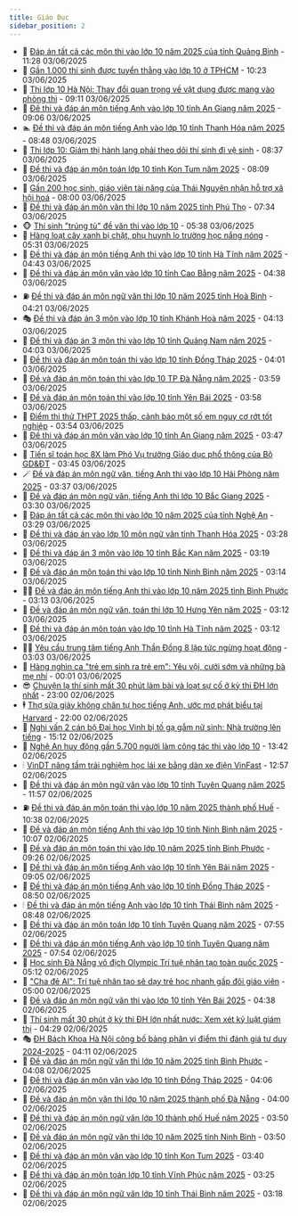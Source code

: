 ```yaml
---
title: Giáo Dục
sidebar_position: 2
---
```


<!-- dantri-giao-duc:START -->
- 🤡 [Đáp án tất cả các môn thi vào lớp 10 năm 2025 của tỉnh Quảng Bình](https://dantri.com.vn/giao-duc/dap-an-tat-ca-cac-mon-thi-vao-lop-10-nam-2025-cua-tinh-quang-binh-20250602180218813.htm) - 11:28 03/06/2025
- 🗽 [Gần 1.000 thí sinh được tuyển thẳng vào lớp 10 ở TPHCM](https://dantri.com.vn/giao-duc/gan-1000-thi-sinh-duoc-tuyen-thang-vao-lop-10-o-tphcm-20250603171905668.htm) - 10:23 03/06/2025
- 🚦 [Thi lớp 10 Hà Nội: Thay đổi quan trọng về vật dụng được mang vào phòng thi](https://dantri.com.vn/giao-duc/thi-lop-10-ha-noi-thay-doi-quan-trong-ve-vat-dung-duoc-mang-vao-phong-thi-20250603160502036.htm) - 09:11 03/06/2025
- 🌋 [Đề thi và đáp án môn tiếng Anh vào lớp 10 tỉnh An Giang năm 2025](https://dantri.com.vn/giao-duc/de-thi-va-dap-an-mon-tieng-anh-vao-lop-10-tinh-an-giang-nam-2025-20250602234647998.htm) - 09:06 03/06/2025
- 🏊 [Đề thi và đáp án môn tiếng Anh vào lớp 10 tỉnh Thanh Hóa năm 2025](https://dantri.com.vn/giao-duc/de-thi-va-dap-an-mon-tieng-anh-vao-lop-10-tinh-thanh-hoa-nam-2025-20250602230226083.htm) - 08:48 03/06/2025
- 🎃 [Thi lớp 10: Giám thị hành lang phải theo dõi thí sinh đi vệ sinh](https://dantri.com.vn/giao-duc/thi-lop-10-giam-thi-hanh-lang-phai-theo-doi-thi-sinh-di-ve-sinh-20250603152851029.htm) - 08:37 03/06/2025
- 💄 [Đề thi và đáp án môn toán lớp 10 tỉnh Kon Tum năm 2025](https://dantri.com.vn/giao-duc/de-thi-va-dap-an-mon-toan-lop-10-tinh-kon-tum-nam-2025-20250601215703859.htm) - 08:09 03/06/2025
- 🦅 [Gần 200 học sinh, giáo viên tài năng của Thái Nguyên nhận hỗ trợ xã hội hoá](https://dantri.com.vn/giao-duc/gan-200-hoc-sinh-giao-vien-tai-nang-cua-thai-nguyen-nhan-ho-tro-xa-hoi-hoa-20250603133820555.htm) - 08:00 03/06/2025
- 🚦 [Đề thi và đáp án môn văn thi lớp 10 năm 2025 tỉnh Phú Thọ](https://dantri.com.vn/giao-duc/de-thi-va-dap-an-mon-van-thi-lop-10-nam-2025-tinh-phu-tho-20250603112553558.htm) - 07:34 03/06/2025
- 🐵 [Thí sinh &quot;trúng tủ&quot; đề văn thi vào lớp 10](https://dantri.com.vn/giao-duc/thi-sinh-trung-tu-de-van-thi-vao-lop-10-20250603122409058.htm) - 05:38 03/06/2025
- 🐘 [Hàng loạt cây xanh bị chặt, phụ huynh lo trường học nắng nóng](https://dantri.com.vn/giao-duc/hang-loat-cay-xanh-bi-chat-phu-huynh-lo-truong-hoc-nang-nong-20250603120141539.htm) - 05:31 03/06/2025
- 🦏 [Đề thi và đáp án môn tiếng Anh thi vào lớp 10 tỉnh Hà Tĩnh năm 2025](https://dantri.com.vn/giao-duc/de-thi-va-dap-an-mon-tieng-anh-thi-vao-lop-10-tinh-ha-tinh-nam-2025-20250602232325443.htm) - 04:43 03/06/2025
- 💼 [Đề thi và đáp án môn văn vào lớp 10 tỉnh Cao Bằng năm 2025](https://dantri.com.vn/giao-duc/de-thi-va-dap-an-mon-van-vao-lop-10-tinh-cao-bang-nam-2025-20250602235925525.htm) - 04:38 03/06/2025
- ⛽️ [Đề thi và đáp án môn ngữ văn thi lớp 10 năm 2025 tỉnh Hoà Bình](https://dantri.com.vn/giao-duc/de-thi-va-dap-an-mon-ngu-van-thi-lop-10-nam-2025-tinh-hoa-binh-20250603071342555.htm) - 04:21 03/06/2025
- 🎭 [Đề thi và đáp án 3 môn vào lớp 10 tỉnh Khánh Hoà năm 2025](https://dantri.com.vn/giao-duc/de-thi-va-dap-an-3-mon-vao-lop-10-tinh-khanh-hoa-nam-2025-20250602223105458.htm) - 04:13 03/06/2025
- 🎃 [Đề thi và đáp án 3 môn thi vào lớp 10 tỉnh Quảng Nam năm 2025](https://dantri.com.vn/giao-duc/de-thi-va-dap-an-3-mon-thi-vao-lop-10-tinh-quang-nam-nam-2025-20250603105948583.htm) - 04:03 03/06/2025
- 🚀 [Đề thi và đáp án môn toán thi vào lớp 10 tỉnh Đồng Tháp 2025](https://dantri.com.vn/giao-duc/de-thi-va-dap-an-mon-toan-thi-vao-lop-10-tinh-dong-thap-2025-20250602161626050.htm) - 04:01 03/06/2025
- 👀 [Đề và đáp án môn toán thi vào lớp 10 TP Đà Nẵng năm 2025](https://dantri.com.vn/giao-duc/de-va-dap-an-mon-toan-thi-vao-lop-10-tp-da-nang-nam-2025-20250602143613892.htm) - 03:59 03/06/2025
- 🌝 [Đề và đáp án môn toán thi vào lớp 10 tỉnh Yên Bái 2025](https://dantri.com.vn/giao-duc/de-va-dap-an-mon-toan-thi-vao-lop-10-tinh-yen-bai-2025-20250602161128139.htm) - 03:58 03/06/2025
- 🤗 [Điểm thi thử THPT 2025 thấp, cảnh báo một số em nguy cơ rớt tốt nghiệp](https://dantri.com.vn/giao-duc/diem-thi-thu-thpt-2025-thap-canh-bao-mot-so-em-nguy-co-rot-tot-nghiep-20250603102725705.htm) - 03:54 03/06/2025
- 🦄 [Đề thi và đáp án môn văn vào lớp 10 tỉnh An Giang năm 2025](https://dantri.com.vn/giao-duc/de-thi-va-dap-an-mon-van-vao-lop-10-tinh-an-giang-nam-2025-20250602234116250.htm) - 03:47 03/06/2025
- 🦍 [Tiến sĩ toán học 8X làm Phó Vụ trưởng Giáo dục phổ thông của Bộ GD&amp;ĐT](https://dantri.com.vn/giao-duc/tien-si-toan-hoc-8x-lam-pho-vu-truong-giao-duc-pho-thong-cua-bo-gddt-20250603103556592.htm) - 03:45 03/06/2025
- 🪄 [Đề và đáp án môn ngữ văn, tiếng Anh thi vào lớp 10 Hải Phòng năm 2025](https://dantri.com.vn/giao-duc/de-va-dap-an-mon-ngu-van-tieng-anh-thi-vao-lop-10-hai-phong-nam-2025-20250603084527525.htm) - 03:37 03/06/2025
- 🦆 [Đề và đáp án môn ngữ văn, tiếng Anh thi lớp 10 Bắc Giang 2025](https://dantri.com.vn/giao-duc/de-va-dap-an-mon-ngu-van-tieng-anh-thi-lop-10-bac-giang-2025-20250602214633711.htm) - 03:30 03/06/2025
- 🚀 [Đáp án tất cả các môn thi vào lớp 10 năm 2025 của tỉnh Nghệ An](https://dantri.com.vn/giao-duc/dap-an-tat-ca-cac-mon-thi-vao-lop-10-nam-2025-cua-tinh-nghe-an-20250602153319575.htm) - 03:29 03/06/2025
- 🦒 [Đề thi và đáp án vào lớp 10 môn ngữ văn tỉnh Thanh Hóa 2025](https://dantri.com.vn/giao-duc/de-thi-va-dap-an-vao-lop-10-mon-ngu-van-tinh-thanh-hoa-2025-20250602225331762.htm) - 03:28 03/06/2025
- 🤡 [Đề thi và đáp án 3 môn vào lớp 10 tỉnh Bắc Kạn năm 2025](https://dantri.com.vn/giao-duc/de-thi-va-dap-an-3-mon-vao-lop-10-tinh-bac-kan-nam-2025-20250602222058807.htm) - 03:19 03/06/2025
- 🤔 [Đề và đáp án môn toán thi vào lớp 10 tỉnh Ninh Bình năm 2025](https://dantri.com.vn/giao-duc/de-va-dap-an-mon-toan-thi-vao-lop-10-tinh-ninh-binh-nam-2025-20250602145738667.htm) - 03:14 03/06/2025
- 🧑‍💻 [Đề và đáp án môn tiếng Anh thi vào lớp 10 năm 2025 tỉnh Bình Phước](https://dantri.com.vn/giao-duc/de-va-dap-an-mon-tieng-anh-thi-vao-lop-10-nam-2025-tinh-binh-phuoc-20250602141422679.htm) - 03:13 03/06/2025
- 🤡 [Đề và đáp án môn ngữ văn, toán thi lớp 10 Hưng Yên năm 2025](https://dantri.com.vn/giao-duc/de-va-dap-an-mon-ngu-van-toan-thi-lop-10-hung-yen-nam-2025-20250602214031844.htm) - 03:12 03/06/2025
- 🧠 [Đề thi và đáp án môn toán vào lớp 10 tỉnh Hà Tĩnh năm 2025](https://dantri.com.vn/giao-duc/de-thi-va-dap-an-mon-toan-vao-lop-10-tinh-ha-tinh-nam-2025-20250602232657103.htm) - 03:12 03/06/2025
- 🧑‍💻 [Yêu cầu trung tâm tiếng Anh Thần Đồng 8 lập tức ngừng hoạt động](https://dantri.com.vn/giao-duc/yeu-cau-trung-tam-tieng-anh-than-dong-8-lap-tuc-ngung-hoat-dong-20250603095944843.htm) - 03:03 03/06/2025
- 🧠 [Hàng nghìn ca &quot;trẻ em sinh ra trẻ em&quot;: Yêu vội, cưới sớm và những bà mẹ nhí](https://dantri.com.vn/giao-duc/hang-nghin-ca-tre-em-sinh-ra-tre-em-yeu-voi-cuoi-som-va-nhung-ba-me-nhi-20250603065247123.htm) - 00:01 03/06/2025
- 😎 [Chuyện lạ thí sinh mất 30 phút làm bài và loạt sự cố ở kỳ thi ĐH lớn nhất](https://dantri.com.vn/giao-duc/chuyen-la-thi-sinh-mat-30-phut-lam-bai-va-loat-su-co-o-ky-thi-dh-lon-nhat-20250602182730724.htm) - 23:00 02/06/2025
- 🕴 [Thợ sửa giày không chân tự học tiếng Anh, ước mơ phát biểu tại Harvard](https://dantri.com.vn/giao-duc/tho-sua-giay-khong-chan-tu-hoc-tieng-anh-uoc-mo-phat-bieu-tai-harvard-20250602115101269.htm) - 22:00 02/06/2025
- 🧠 [Nghi vấn 2 cán bộ Đại học Vinh bị tố gạ gẫm nữ sinh: Nhà trường lên tiếng](https://dantri.com.vn/giao-duc/nghi-van-2-can-bo-dai-hoc-vinh-bi-to-ga-gam-nu-sinh-nha-truong-len-tieng-20250602212003258.htm) - 15:12 02/06/2025
- 🚀 [Nghệ An huy động gần 5.700 người làm công tác thi vào lớp 10](https://dantri.com.vn/giao-duc/nghe-an-huy-dong-gan-5700-nguoi-lam-cong-tac-thi-vao-lop-10-20250602185404861.htm) - 13:42 02/06/2025
- 🕯 [VinDT nâng tầm trải nghiệm học lái xe bằng dàn xe điện VinFast](https://dantri.com.vn/giao-duc/vindt-nang-tam-trai-nghiem-hoc-lai-xe-bang-dan-xe-dien-vinfast-20250602195527715.htm) - 12:57 02/06/2025
- 🧰 [Đề thi và đáp án môn ngữ văn vào lớp 10 tỉnh Tuyên Quang năm 2025](https://dantri.com.vn/giao-duc/de-thi-va-dap-an-mon-ngu-van-vao-lop-10-tinh-tuyen-quang-nam-2025-20250602152043803.htm) - 11:57 02/06/2025
- ⛽️ [Đề thi và đáp án môn toán thi vào lớp 10 năm 2025 thành phố Huế](https://dantri.com.vn/giao-duc/de-thi-va-dap-an-mon-toan-thi-vao-lop-10-nam-2025-thanh-pho-hue-20250601203140944.htm) - 10:38 02/06/2025
- 🤖 [Đề và đáp án môn tiếng Anh thi vào lớp 10 tỉnh Ninh Bình năm 2025](https://dantri.com.vn/giao-duc/de-va-dap-an-mon-tieng-anh-thi-vao-lop-10-tinh-ninh-binh-nam-2025-20250602145210791.htm) - 10:07 02/06/2025
- 🦍 [Đề và đáp án môn toán thi vào lớp 10 năm 2025 tỉnh Bình Phước](https://dantri.com.vn/giao-duc/de-va-dap-an-mon-toan-thi-vao-lop-10-nam-2025-tinh-binh-phuoc-20250602140759268.htm) - 09:26 02/06/2025
- 🐘 [Đề thi và đáp án môn tiếng Anh vào lớp 10 tỉnh Yên Bái năm 2025](https://dantri.com.vn/giao-duc/de-thi-va-dap-an-mon-tieng-anh-vao-lop-10-tinh-yen-bai-nam-2025-20250601202212555.htm) - 09:05 02/06/2025
- 🌊 [Đề thi và đáp án môn tiếng Anh vào lớp 10 tỉnh Đồng Tháp 2025](https://dantri.com.vn/giao-duc/de-thi-va-dap-an-mon-tieng-anh-vao-lop-10-tinh-dong-thap-2025-20250601222605224.htm) - 08:50 02/06/2025
- 🕯 [Đề thi và đáp án môn tiếng Anh vào lớp 10 tỉnh Thái Bình năm 2025](https://dantri.com.vn/giao-duc/de-thi-va-dap-an-mon-tieng-anh-vao-lop-10-tinh-thai-binh-nam-2025-20250602150133251.htm) - 08:48 02/06/2025
- 🐎 [Đề thi và đáp án môn toán lớp 10 tỉnh Tuyên Quang năm 2025](https://dantri.com.vn/giao-duc/de-thi-va-dap-an-mon-toan-lop-10-tinh-tuyen-quang-nam-2025-20250602094937886.htm) - 07:55 02/06/2025
- 🐻 [Đề thi và đáp án môn tiếng Anh vào lớp 10 tỉnh Tuyên Quang năm 2025](https://dantri.com.vn/giao-duc/de-thi-va-dap-an-mon-tieng-anh-vao-lop-10-tinh-tuyen-quang-nam-2025-20250602094105898.htm) - 07:54 02/06/2025
- 🐎 [Học sinh Đà Nẵng vô địch Olympic Trí tuệ nhân tạo toàn quốc 2025](https://dantri.com.vn/giao-duc/hoc-sinh-da-nang-vo-dich-olympic-tri-tue-nhan-tao-toan-quoc-2025-20250602120026209.htm) - 05:12 02/06/2025
- 🫣 [&quot;Cha đẻ AI&quot;: Trí tuệ nhân tạo sẽ dạy trẻ học nhanh gấp đôi giáo viên](https://dantri.com.vn/giao-duc/cha-de-ai-tri-tue-nhan-tao-se-day-tre-hoc-nhanh-gap-doi-giao-vien-20250527205857616.htm) - 05:00 02/06/2025
- 🤭 [Đề và đáp án môn ngữ văn thi vào lớp 10 tỉnh Yên Bái 2025](https://dantri.com.vn/giao-duc/de-va-dap-an-mon-ngu-van-thi-vao-lop-10-tinh-yen-bai-2025-20250601203354327.htm) - 04:38 02/06/2025
- 🥳 [Thí sinh mất 30 phút ở kỳ thi ĐH lớn nhất nước: Xem xét kỷ luật giám thị](https://dantri.com.vn/giao-duc/thi-sinh-mat-30-phut-o-ky-thi-dh-lon-nhat-nuoc-xem-xet-ky-luat-giam-thi-20250602112004007.htm) - 04:29 02/06/2025
- 🎭 [ĐH Bách Khoa Hà Nội công bố bảng phân vị điểm thi đánh giá tư duy 2024-2025](https://dantri.com.vn/giao-duc/dh-bach-khoa-ha-noi-cong-bo-bang-phan-vi-diem-thi-danh-gia-tu-duy-2024-2025-20250602110523369.htm) - 04:11 02/06/2025
- 🥸 [Đề và đáp án môn ngữ văn thi lớp 10 năm 2025 tỉnh Bình Phước](https://dantri.com.vn/giao-duc/de-va-dap-an-mon-ngu-van-thi-lop-10-nam-2025-tinh-binh-phuoc-20250602110447259.htm) - 04:08 02/06/2025
- 🦣 [Đề thi và đáp án môn văn vào lớp 10 tỉnh Đồng Tháp 2025](https://dantri.com.vn/giao-duc/de-thi-va-dap-an-mon-van-vao-lop-10-tinh-dong-thap-2025-20250601222314710.htm) - 04:06 02/06/2025
- 🤔 [Đề và đáp án môn văn thi lớp 10 năm 2025 thành phố Đà Nẵng](https://dantri.com.vn/giao-duc/de-va-dap-an-mon-van-thi-lop-10-nam-2025-thanh-pho-da-nang-20250602094833598.htm) - 04:00 02/06/2025
- 🦣 [Đề thi và đáp án môn ngữ văn lớp 10 thành phố Huế năm 2025](https://dantri.com.vn/giao-duc/de-thi-va-dap-an-mon-ngu-van-lop-10-thanh-pho-hue-nam-2025-20250601193336929.htm) - 03:50 02/06/2025
- 🐲 [Đề và đáp án môn ngữ văn thi lớp 10 năm 2025 tỉnh Ninh Bình](https://dantri.com.vn/giao-duc/de-va-dap-an-mon-ngu-van-thi-lop-10-nam-2025-tinh-ninh-binh-20250602093732934.htm) - 03:50 02/06/2025
- 🔭 [Đề thi và đáp án môn văn vào lớp 10 tỉnh Kon Tum 2025](https://dantri.com.vn/giao-duc/de-thi-va-dap-an-mon-van-vao-lop-10-tinh-kon-tum-2025-20250601220229698.htm) - 03:40 02/06/2025
- 🥷 [Đề thi và đáp án môn toán lớp 10 tỉnh Vĩnh Phúc năm 2025](https://dantri.com.vn/giao-duc/de-thi-va-dap-an-mon-toan-lop-10-tinh-vinh-phuc-nam-2025-20250602090051478.htm) - 03:25 02/06/2025
- 🎊 [Đề thi và đáp án môn ngữ văn lớp 10 tỉnh Thái Bình năm 2025](https://dantri.com.vn/giao-duc/de-thi-va-dap-an-mon-ngu-van-lop-10-tinh-thai-binh-nam-2025-20250602091509738.htm) - 03:18 02/06/2025<!-- dantri-giao-duc:END -->
